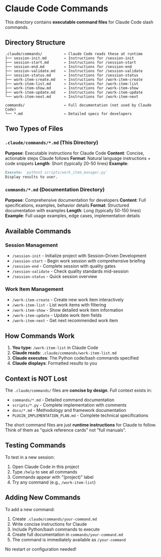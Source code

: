 # Claude Code Commands

This directory contains **executable command files** for Claude Code slash commands.

## Directory Structure

```
.claude/commands/          ← Claude Code reads these at runtime
├── session-init.md        ← Instructions for /session-init
├── session-start.md       ← Instructions for /session-start
├── session-end.md         ← Instructions for /session-end
├── session-validate.md    ← Instructions for /session-validate
├── session-status.md      ← Instructions for /session-status
├── work-item-create.md    ← Instructions for /work-item-create
├── work-item-list.md      ← Instructions for /work-item-list
├── work-item-show.md      ← Instructions for /work-item-show
├── work-item-update.md    ← Instructions for /work-item-update
└── work-item-next.md      ← Instructions for /work-item-next

commands/                  ← Full documentation (not used by Claude Code)
└── *.md                   ← Detailed specs for developers
```

## Two Types of Files

### `.claude/commands/*.md` (This Directory)
**Purpose**: Executable instructions for Claude Code
**Content**: Concise, actionable steps Claude follows
**Format**: Natural language instructions + code snippets
**Length**: Short (typically 20-50 lines)
**Example**:
```markdown
Execute: `python3 scripts/work_item_manager.py`
Display results to user.
```

### `commands/*.md` (Documentation Directory)
**Purpose**: Comprehensive documentation for developers
**Content**: Full specifications, examples, behavior details
**Format**: Structured documentation with examples
**Length**: Long (typically 50-150 lines)
**Example**: Full usage examples, edge cases, implementation details

## Available Commands

### Session Management
- `/session-init` - Initialize project with Session-Driven Development
- `/session-start` - Begin work session with comprehensive briefing
- `/session-end` - Complete session with quality gates
- `/session-validate` - Check quality standards mid-session
- `/session-status` - Quick session overview

### Work Item Management
- `/work-item-create` - Create new work item interactively
- `/work-item-list` - List work items with filtering
- `/work-item-show` - Show detailed work item information
- `/work-item-update` - Update work item fields
- `/work-item-next` - Get next recommended work item

## How Commands Work

1. **You type**: `/work-item-list` in Claude Code
2. **Claude reads**: `.claude/commands/work-item-list.md`
3. **Claude executes**: The Python code/bash commands specified
4. **Claude displays**: Formatted results to you

## Context is NOT Lost

The `.claude/commands/` files are **concise by design**. Full context exists in:
- `commands/*.md` - Detailed command documentation
- `scripts/*.py` - Complete implementation with comments
- `docs/*.md` - Methodology and framework documentation
- `PLUGIN_IMPLEMENTATION_PLAN.md` - Complete technical specifications

The short command files are just **runtime instructions** for Claude to follow.
Think of them as "quick reference cards" not "full manuals".

## Testing Commands

To test in a new session:
1. Open Claude Code in this project
2. Type `/help` to see all commands
3. Commands appear with "(project)" label
4. Try any command (e.g., `/work-item-list`)

## Adding New Commands

To add a new command:
1. Create `.claude/commands/your-command.md`
2. Write concise instructions for Claude
3. Include Python/bash commands to execute
4. Create full documentation in `commands/your-command.md`
5. The command is immediately available as `/your-command`

No restart or configuration needed!
